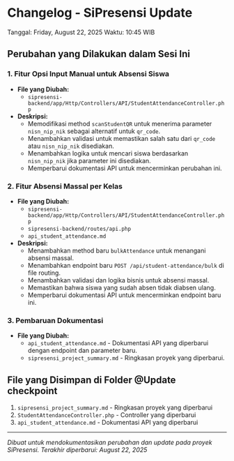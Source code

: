 # Changelog - SiPresensi Update

Tanggal: Friday, August 22, 2025
Waktu: 10:45 WIB

## Perubahan yang Dilakukan dalam Sesi Ini

### 1. Fitur Opsi Input Manual untuk Absensi Siswa
- **File yang Diubah:** 
  - `sipresensi-backend/app/Http/Controllers/API/StudentAttendanceController.php`
- **Deskripsi:**
  - Memodifikasi method `scanStudentQR` untuk menerima parameter `nisn_nip_nik` sebagai alternatif untuk `qr_code`.
  - Menambahkan validasi untuk memastikan salah satu dari `qr_code` atau `nisn_nip_nik` disediakan.
  - Menambahkan logika untuk mencari siswa berdasarkan `nisn_nip_nik` jika parameter ini disediakan.
  - Memperbarui dokumentasi API untuk mencerminkan perubahan ini.

### 2. Fitur Absensi Massal per Kelas
- **File yang Diubah:**
  - `sipresensi-backend/app/Http/Controllers/API/StudentAttendanceController.php`
  - `sipresensi-backend/routes/api.php`
  - `api_student_attendance.md`
- **Deskripsi:**
  - Menambahkan method baru `bulkAttendance` untuk menangani absensi massal.
  - Menambahkan endpoint baru `POST /api/student-attendance/bulk` di file routing.
  - Menambahkan validasi dan logika bisnis untuk absensi massal.
  - Memastikan bahwa siswa yang sudah absen tidak diabsen ulang.
  - Memperbarui dokumentasi API untuk mencerminkan endpoint baru ini.

### 3. Pembaruan Dokumentasi
- **File yang Diubah:**
  - `api_student_attendance.md` - Dokumentasi API yang diperbarui dengan endpoint dan parameter baru.
  - `sipresensi_project_summary.md` - Ringkasan proyek yang diperbarui.

## File yang Disimpan di Folder @Update checkpoint
1. `sipresensi_project_summary.md` - Ringkasan proyek yang diperbarui
2. `StudentAttendanceController.php` - Controller yang diperbarui
3. `api_student_attendance.md` - Dokumentasi API yang diperbarui

---
*Dibuat untuk mendokumentasikan perubahan dan update pada proyek SiPresensi.*
*Terakhir diperbarui: August 22, 2025*